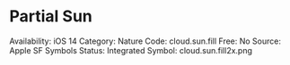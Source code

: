 # Partial Sun

Availability: iOS 14
Category: Nature
Code: cloud.sun.fill
Free: No
Source: Apple SF Symbols
Status: Integrated
Symbol: cloud.sun.fill2x.png